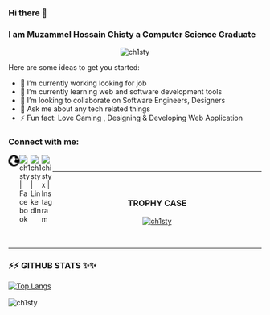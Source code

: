### Hi there 👋

### I am Muzammel Hossain Chisty a Computer Science Graduate
<p align="center"> <img src="https://komarev.com/ghpvc/?username=ch1sty&label=Profile%20views&color=0e75b6&style=social" alt="ch1sty" /> </p>

Here are some ideas to get you started:

- 🔭 I’m currently working looking for job
- 🌱 I’m currently learning web and software development tools
- 👯 I’m looking to collaborate on Software Engineers, Designers
- 💬 Ask me about any tech related things
- ⚡ Fun fact: Love Gaming , Designing & Developing Web Application

### Connect with me:
[<img align="left" alt="ch1sty.github.com" width="22px" src="https://raw.githubusercontent.com/iconic/open-iconic/master/svg/globe.svg" />][website]
[<img align="left" alt="ch1sty | Facebook" width="22px" src="https://cdn.jsdelivr.net/npm/simple-icons@v3/icons/facebook.svg" />][facebook]
[<img align="left" alt="ch1sty | LinkedIn" width="22px" src="https://cdn.jsdelivr.net/npm/simple-icons@v3/icons/linkedin.svg" />][linkedin]
[<img align="left" alt="chistyx | Instagram" width="22px" src="https://cdn.jsdelivr.net/npm/simple-icons@v3/icons/instagram.svg" />][instagram]

<br />
<hr><br>
<h3 align="center">TROPHY CASE</h3>
<p align="center" style="text:justify"> <a href="https://github.com/ryo-ma/github-profile-trophy"><img src="https://github-profile-trophy.vercel.app/?username=ch1sty" alt="ch1sty" /></a> </p>
<br>
<hr>



### ⚡⚡ GITHUB STATS ✨✨
 
[![Top Langs](https://github-readme-stats.vercel.app/api/top-langs/?username=CH1STY)](https://github.com/anuraghazra/github-readme-stats) 


<p><img align="center" src="https://github-readme-streak-stats.herokuapp.com/?user=ch1sty&" alt="ch1sty" /></p>


[website]: https://ch1sty.github.com
[facebook]: https://www.facebook.com/CH1STY
[linkedin]: https://www.linkedin.com/in/ch1sty/
[instagram]: https://www.instagram.com/chistyx/
